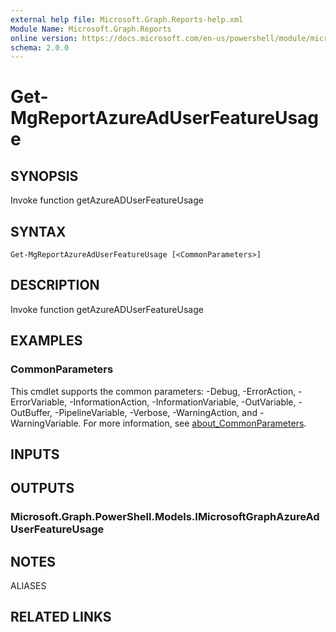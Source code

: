 ```yaml
---
external help file: Microsoft.Graph.Reports-help.xml
Module Name: Microsoft.Graph.Reports
online version: https://docs.microsoft.com/en-us/powershell/module/microsoft.graph.reports/get-mgreportazureaduserfeatureusage
schema: 2.0.0
---
```


# Get-MgReportAzureAdUserFeatureUsage

## SYNOPSIS
Invoke function getAzureADUserFeatureUsage

## SYNTAX

```
Get-MgReportAzureAdUserFeatureUsage [<CommonParameters>]
```

## DESCRIPTION
Invoke function getAzureADUserFeatureUsage

## EXAMPLES

### CommonParameters
This cmdlet supports the common parameters: -Debug, -ErrorAction, -ErrorVariable, -InformationAction, -InformationVariable, -OutVariable, -OutBuffer, -PipelineVariable, -Verbose, -WarningAction, and -WarningVariable. For more information, see [about_CommonParameters](http://go.microsoft.com/fwlink/?LinkID=113216).

## INPUTS

## OUTPUTS

### Microsoft.Graph.PowerShell.Models.IMicrosoftGraphAzureAdUserFeatureUsage
## NOTES

ALIASES

## RELATED LINKS
